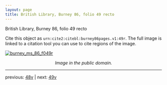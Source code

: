 ```yaml
---
layout: page
title: British Library, Burney 86, folio 49 recto
---
```


British Library, Burney 86, folio 49 recto

Cite this object as `urn:cite2:citebl:burney86pages.v1:49r`.  The full image is linked to a citation tool you can use to cite regions of the image.

[![burney_ms_86_f049r](http://www.homermultitext.org/iipsrv?IIIF=/project/homer/pyramidal/deepzoom/citebl/burney86imgs/v1/burney_ms_86_f049r.tif/full/800,/0/default.jpg)](http://www.homermultitext.org/ict2/?urn=urn:cite2:citebl:burney86imgs.v1:burney_ms_86_f049r) 

<p style="text-align: center; font-style: italic;">Image in the public domain.</p>

---

previous: [48v](../48v/) | next: [49v](../49v/)